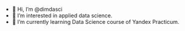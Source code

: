 - 👋 Hi, I’m @dimdasci
- 👀 I’m interested in applied data science.
- 🌱 I’m currently learning Data Science course of Yandex Practicum.

<!---
- 💞️ I’m looking to collaborate on ...
- 📫 How to reach me ...

dimdasci/dimdasci is a ✨ special ✨ repository because its `README.md` (this file) appears on your GitHub profile.
You can click the Preview link to take a look at your changes.
--->
